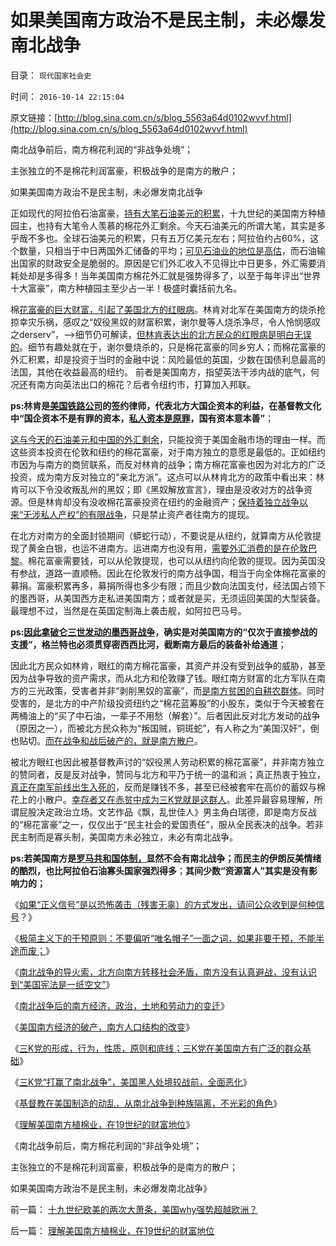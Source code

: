 # 如果美国南方政治不是民主制，未必爆发南北战争

目录： `现代国家社会史` 

时间： `2016-10-14 22:15:04` 

原文链接：[http://blog.sina.com.cn/s/blog_5563a64d0102wvvf.html](http://blog.sina.com.cn/s/blog_5563a64d0102wvvf.html)

南北战争前后，南方棉花利润的“非战争处境”；

主张独立的不是棉花利润富豪，积极战争的是南方的散户；

如果美国南方政治不是民主制，未必爆发南北战争

正如现代的阿拉伯石油富豪，[持有大笔石油美元的积累](../../../2011/3/24/石油是阿拉伯民主的绊脚石.md)，十九世纪的美国南方种植园主，也持有大笔令人羡慕的棉花外汇剩余。今天石油美元的所谓大笔，其实是多乎哉不多也。全球石油美元的积累，只有五万亿美元左右；阿拉伯约占60%，这个数量，只相当于中日两国外汇储备的平均；[可见石油业的地位是高估](../../../2016/2/23/阿拉伯和俄罗斯，未必能抓住最后的自救机会；.md)，而石油输出国家的财政安全是脆弱的。原因是它们外汇收入不见得比中日更多，外汇需要消耗处却是多得多！当年美国南方棉花外汇就是强势得多了，以至于每年评出“世界十大富豪”，南方种植园主至少占一半！极盛时囊括前九名。

棉[花富豪的巨大财富，引起了美国北方的红眼病](../../../2016/7/27/南北战争的原因，在于美国宪法，本质是一纸空文.md)。林肯对北军在美国南方的烧杀抢掠幸灾乐祸，感叹之“奴役黑奴的财富积累，谢尔曼等人烧杀净尽，令人怜悯感叹之derserv”，——>细节仍可解读，[但林肯表达出的北方民众的红眼病是明白无误的](../../../2011/7/7/林肯没有尽力避免战争，林肯急于发动战争的利弊和原因.md)。细节有趣处就在于，谢尔曼烧杀的，只是棉花富豪的同乡穷人；而棉花富豪的外汇积累，却是投资于当时的金融中说：风险最低的英国，少数在国债利息最高的法国，其他在收益最高的纽约。
前者是美国南方，指望英法干涉内战的底气，何况还有南方向英法出口的棉花？后者令纽约市，打算加入邦联。

**ps:林肯是[美国铁路公司](../../../2012/6/5/工团主义缔造美国工业的大熊猫.md)的签约律师，代表北方大国企资本的利益，在基督教文化中“国企资本不是有罪的资本，[私人资本是原罪](../../../2007/9/30/中国人的道德枷锁和个人财富原罪观.md)，国有资本意本善”**；

[这与今天的石油美元和中国的外汇剩余](../../../2008/7/17/在中国手中的外汇不是钱.md)，只能投资于美国金融市场的理由一样。而这些资本投资在伦敦和纽约的棉花富豪，对于南方独立的意愿是最低的。正如纽约市因为与南方的商贸联系，而反对林肯的战争；南方棉花富豪也因为对北方的广泛投资，成为南方反对独立的“亲北方派”。这点可以从林肯北方的政策中看出来：林肯可以下令没收叛乱州的黑奴；即《黑奴解放宣言》，理由是没收对方的战争资源。但是林肯却没有没收棉花富豪投资在纽约的金融资产；[保持着独立战争以来“无涉私人产权”的有限战争](../../../2011/5/9/有限的革命，有限的战争.md)，只是禁止资产者往南方的提现。

在北方对南方的全面封锁期间（蟒蛇行动），不要说是从纽约，就算南方从伦敦提现了黄金白银，也运不进南方。运进南方也没有用，[需要外汇消费的是在伦敦巴黎](../../../2009/2/17/外汇储备买不来先进技术.md)。棉花富豪需要钱，可以从伦敦提现，也可以从纽约向伦敦的提现。因为英国没有参战，道路一直顺畅。因此在伦敦发行的南方战争国，相当于向全体棉花富豪的募捐。富豪积累再多，募捐所得也多少有限；而且少数向法国支付，经法国占领下的墨西哥，从美国西方走私进美国南方；或者就是买，无须运回美国的大型装备。最理想不过，当然是在英国定制海上袭击舰，如阿拉巴马号。

**ps:[因此拿破仑三世发动的墨西哥战争](../../../2012/6/27/法式民主和美式民主的墨西哥战争.md)，确实是对美国南方的“仅次于直接参战的支援”，格兰特也必须贯穿密西西比河，截断南方最后的装备补给通道**；

因此北方民众如林肯，眼红的南方棉花富豪，其资产并没有受到战争的威胁，甚至因为战争导致的资产需求，而从北方和伦敦赚了钱。眼红南方财富的北方军队在南方的三光政策，受害者并非“剥削黑奴的富豪”，而[是南方贫困的自耕农群体](../../../2011/7/13/自由是赋予的，还是争取的？南北战争的六种“自由”.md)。同时受害的，是北方的中产阶级投资纽约之“棉花蓝筹股”的小股东，类似于今天被套在两桶油上的“买了中石油，一辈子不用愁（解套）”。后者因此反对北方发动的战争（原因之一），而被北方民众称为“叛国贼，铜斑蛇”，有人称之为“美国汉奸”，倒也贴切。[而在战争和战后破产的，就是南方散户](../../../2016/7/29/美国南方经济的破产，人口结构的改变；.md)。

被北方眼红也因此被基督教声讨的“奴役黑人劳动积累的棉花富豪”，并非南方独立的赞同者，反是反对战争，赞同与北方和平乃于统一的温和派；真正热衷于独立，[真正在南军前线出生入死的](../../../2016/7/22/象独立先辈那样战斗的，是那些衣衫褴褛的南军.md)，反而是赚钱不多，甚至已经被套牢在高价的蓄奴与棉花上的小散户。[幸存者又在赤贫中成为三K党就是这群人](../../../2016/10/10/三K党的形成，行为，性质，原则和底线，及广泛的群众基础.md)。此差异最容易理解，所谓屁股决定政治立场。文艺作品《飘，乱世佳人》男主角白瑞德，即是南方反战的“棉花富豪”之一，仅仅出于“民主社会的爱国责任”，服从全民表决的战争。若非民主制而是寡头制，美国南方未必独立，未必有南北战争。

**ps:若美国南方是[罗马共和国体制，](../../../2013/3/21/罗马体制类似斯巴达，但没有被剥削的奴隶阶层.md)显然不会有南北战争；而民主的伊朗反美情绪的酷烈，也比阿拉伯石油寡头国家强烈得多**；**其间少数“资源富人”其实是没有影响力的；**

《[如果“正义信号”是以恐怖袭击（残害无辜）的方式发出，请问公众收到是何种信号](../../../2016/7/25/恐怖袭击的“正义”和第零法则，无辜者鲜血向公众发出的信号；.md)？》

《[极简主义下的干预原则：不要偏听“唯名帽子”一面之词，如果非要干预，不能半途而废；](../../../2016/7/26/“干涉内政”很难奏效，也不可能是极简要点.md)》

《[南北战争的导火索，北方向南方转移社会矛盾，南方没有认真避战，没有认识到“美国宪法是一纸空文”](../../../2016/7/27/南北战争的原因，在于美国宪法，本质是一纸空文.md)》

《[南北战争后的南方经济，政治，土地和劳动力的变迁](../../../2016/7/28/南北战争后的南方经济，政治，土地和劳动力的变迁；.md)》

《[美国南方经济的破产，南方人口结构的改变](../../../2016/7/29/美国南方经济的破产，人口结构的改变；.md)》

《[三K党的形成，行为，性质，原则和底线；三K党在美国南方有广泛的群众基础](../../../2016/10/10/三K党的形成，行为，性质，原则和底线，及广泛的群众基础.md)》

《[三K党“打赢了南北战争”，美国黑人处境较战前，全面恶化](../../../2016/10/11/三K党“打赢了南北战争”，美国黑人处境较战前，全面恶化；.md)》

《[基督教在美国制造的动乱，从南北战争到种族隔离，不光彩的角色](../../../2016/10/12/美国南方一百年“种族隔离”是不得已的善意；.md)》

《[理解美国南方植棉业，在19世纪的财富地位](../../../2016/10/13/理解美国南方植棉业，在19世纪的财富地位.md)》

《南北战争前后，南方棉花利润的“非战争处境”；

主张独立的不是棉花利润富豪，积极战争的是南方的散户；

如果美国南方政治不是民主制，未必爆发南北战争》

前一篇： [十九世纪欧美的两次大萧条，美国why强势超越欧洲？](../../../2016/10/16/十九世纪欧美的两次大萧条，美国why强势超越欧洲？.md)

后一篇： [理解美国南方植棉业，在19世纪的财富地位](../../../2016/10/13/理解美国南方植棉业，在19世纪的财富地位.md)

